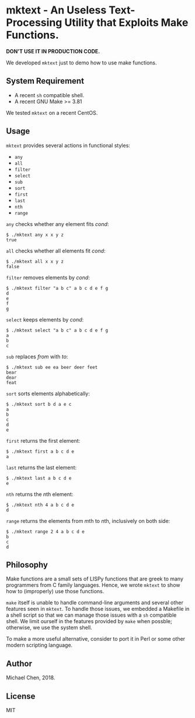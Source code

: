 # mktext - An Useless Text-Processing Utility that Exploits Make Functions.

**DON'T USE IT IN PRODUCTION CODE.**

We developed `mktext` just to demo how to use make functions.

## System Requirement

* A recent `sh` compatible shell.
* A recent GNU Make >= 3.81

We tested `mktext` on a recent CentOS.

## Usage

`mktext` provides several actions in functional styles:

* `any`
* `all`
* `filter`
* `select`
* `sub`
* `sort`
* `first`
* `last`
* `nth`
* `range`

`any` checks whether any element fits *cond*:

```
$ ./mktext any x x y z
true
```

`all` checks whether all elements fit *cond*:

```
$ ./mktext all x x y z
false
```

`filter` removes elements by *cond*:

```
$ ./mktext filter "a b c" a b c d e f g
d
e
f
g
```

`select` keeps elements by *cond*:

```
$ ./mktext select "a b c" a b c d e f g
a
b
c
```

`sub` replaces *from* with *to*:

```
$ ./mktext sub ee ea beer deer feet
bear
dear
feat
```

`sort` sorts elements alphabetically:

```
$ ./mktext sort b d a e c
a
b
c
d
e
```

`first` returns the first element:

```
$ ./mktext first a b c d e
a
```

`last` returns the last element:

```
$ ./mktext last a b c d e
e
```

`nth` returns the *n*th element:

```
$ ./mktext nth 4 a b c d e
d
```

`range` returns the elements from *m*th to *n*th, inclusively on both side:

```
$ ./mktext range 2 4 a b c d e
b
c
d
```

## Philosophy

Make functions are a small sets of LISPy functions that are greek to many programmers from C family languages. Hence, we wrote `mktext` to show how to (improperly) use those functions.

`make` itself is unable to handle command-line arguments and several other features seen in `mktext`. To handle those issues, we embedded a Makefile in a shell script so that we can manage those issues with a `sh` compatible shell. We limit ourself in the features provided by `make` when possble; otherwise, we use the system shell.

To make a more useful alternative, consider to port it in Perl or some other modern scripting language.

## Author

Michael Chen, 2018.

## License

MIT

